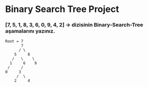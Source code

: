 # Binary Search Tree Project

### [7, 5, 1, 8, 3, 6, 0, 9, 4, 2] -> dizisinin Binary-Search-Tree aşamalarını yazınız.

```
Root = 7
       7
      / \
    5     8 
   /   \    \
  1     6    9
 /     /
0     3
     /  \
    2     4 
```

